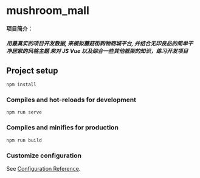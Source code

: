 # mushroom_mall



#### 项目简介：

##### 用最真实的项目开发数据, 来模拟蘑菇街购物商城平台, 并结合无印良品的简单干净居家的风格主题  来对 JS Vue 以及综合一些其他框架的知识，练习开发项目





## Project setup
```
npm install
```

### Compiles and hot-reloads for development
```
npm run serve
```

### Compiles and minifies for production
```
npm run build
```

### Customize configuration
See [Configuration Reference](https://cli.vuejs.org/config/).

